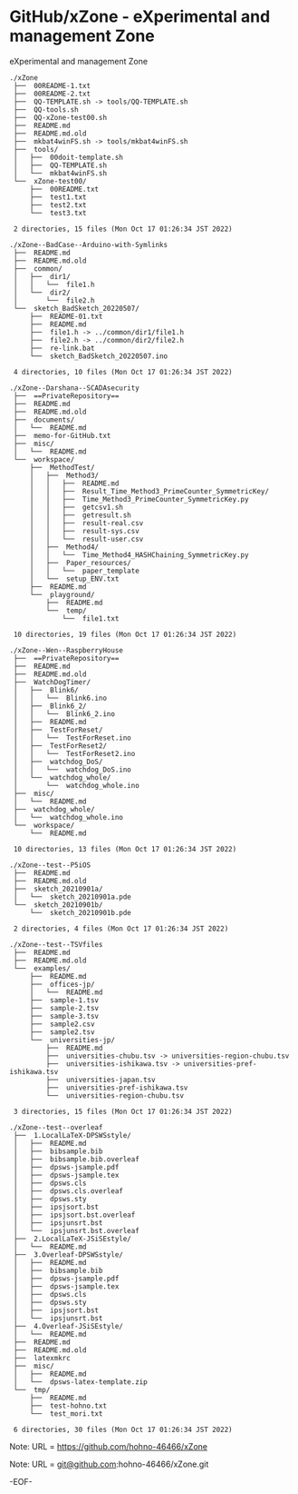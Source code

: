 # GitHub/xZone - eXperimental and management Zone

eXperimental and management Zone

    ./xZone
     ├──  00README-1.txt
     ├──  00README-2.txt
     ├──  QQ-TEMPLATE.sh -> tools/QQ-TEMPLATE.sh
     ├──  QQ-tools.sh
     ├──  QQ-xZone-test00.sh
     ├──  README.md
     ├──  README.md.old
     ├──  mkbat4winFS.sh -> tools/mkbat4winFS.sh
     ├──  tools/
     │   ├──  00doit-template.sh
     │   ├──  QQ-TEMPLATE.sh
     │   └──  mkbat4winFS.sh
     └──  xZone-test00/
         ├──  00README.txt
         ├──  test1.txt
         ├──  test2.txt
         └──  test3.txt
     
     2 directories, 15 files (Mon Oct 17 01:26:34 JST 2022)

    ./xZone--BadCase--Arduino-with-Symlinks
     ├──  README.md
     ├──  README.md.old
     ├──  common/
     │   ├──  dir1/
     │   │   └──  file1.h
     │   └──  dir2/
     │       └──  file2.h
     └──  sketch_BadSketch_20220507/
         ├──  README-01.txt
         ├──  README.md
         ├──  file1.h -> ../common/dir1/file1.h
         ├──  file2.h -> ../common/dir2/file2.h
         ├──  re-link.bat
         └──  sketch_BadSketch_20220507.ino
     
     4 directories, 10 files (Mon Oct 17 01:26:34 JST 2022)

    ./xZone--Darshana--SCADAsecurity
     ├──  ==PrivateRepository==
     ├──  README.md
     ├──  README.md.old
     ├──  documents/
     │   └──  README.md
     ├──  memo-for-GitHub.txt
     ├──  misc/
     │   └──  README.md
     └──  workspace/
         ├──  MethodTest/
         │   ├──  Method3/
         │   │   ├──  README.md
         │   │   ├──  Result_Time_Method3_PrimeCounter_SymmetricKey/
         │   │   ├──  Time_Method3_PrimeCounter_SymmetricKey.py
         │   │   ├──  getcsv1.sh
         │   │   ├──  getresult.sh
         │   │   ├──  result-real.csv
         │   │   ├──  result-sys.csv
         │   │   └──  result-user.csv
         │   ├──  Method4/
         │   │   └──  Time_Method4_HASHChaining_SymmetricKey.py
         │   ├──  Paper_resources/
         │   │   └──  paper_template
         │   └──  setup_ENV.txt
         ├──  README.md
         └──  playground/
             ├──  README.md
             └──  temp/
                 └──  file1.txt
     
     10 directories, 19 files (Mon Oct 17 01:26:34 JST 2022)

    ./xZone--Wen--RaspberryHouse
     ├──  ==PrivateRepository==
     ├──  README.md
     ├──  README.md.old
     ├──  WatchDogTimer/
     │   ├──  Blink6/
     │   │   └──  Blink6.ino
     │   ├──  Blink6_2/
     │   │   └──  Blink6_2.ino
     │   ├──  README.md
     │   ├──  TestForReset/
     │   │   └──  TestForReset.ino
     │   ├──  TestForReset2/
     │   │   └──  TestForReset2.ino
     │   ├──  watchdog_DoS/
     │   │   └──  watchdog_DoS.ino
     │   └──  watchdog_whole/
     │       └──  watchdog_whole.ino
     ├──  misc/
     │   └──  README.md
     ├──  watchdog_whole/
     │   └──  watchdog_whole.ino
     └──  workspace/
         └──  README.md
     
     10 directories, 13 files (Mon Oct 17 01:26:34 JST 2022)

    ./xZone--test--P5iOS
     ├──  README.md
     ├──  README.md.old
     ├──  sketch_20210901a/
     │   └──  sketch_20210901a.pde
     └──  sketch_20210901b/
         └──  sketch_20210901b.pde
     
     2 directories, 4 files (Mon Oct 17 01:26:34 JST 2022)

    ./xZone--test--TSVfiles
     ├──  README.md
     ├──  README.md.old
     └──  examples/
         ├──  README.md
         ├──  offices-jp/
         │   └──  README.md
         ├──  sample-1.tsv
         ├──  sample-2.tsv
         ├──  sample-3.tsv
         ├──  sample2.csv
         ├──  sample2.tsv
         └──  universities-jp/
             ├──  README.md
             ├──  universities-chubu.tsv -> universities-region-chubu.tsv
             ├──  universities-ishikawa.tsv -> universities-pref-ishikawa.tsv
             ├──  universities-japan.tsv
             ├──  universities-pref-ishikawa.tsv
             └──  universities-region-chubu.tsv
     
     3 directories, 15 files (Mon Oct 17 01:26:34 JST 2022)

    ./xZone--test--overleaf
     ├──  1.LocalLaTeX-DPSWSstyle/
     │   ├──  README.md
     │   ├──  bibsample.bib
     │   ├──  bibsample.bib.overleaf
     │   ├──  dpsws-jsample.pdf
     │   ├──  dpsws-jsample.tex
     │   ├──  dpsws.cls
     │   ├──  dpsws.cls.overleaf
     │   ├──  dpsws.sty
     │   ├──  ipsjsort.bst
     │   ├──  ipsjsort.bst.overleaf
     │   ├──  ipsjunsrt.bst
     │   └──  ipsjunsrt.bst.overleaf
     ├──  2.LocalLaTeX-JSiSEstyle/
     │   └──  README.md
     ├──  3.Overleaf-DPSWSstyle/
     │   ├──  README.md
     │   ├──  bibsample.bib
     │   ├──  dpsws-jsample.pdf
     │   ├──  dpsws-jsample.tex
     │   ├──  dpsws.cls
     │   ├──  dpsws.sty
     │   ├──  ipsjsort.bst
     │   └──  ipsjunsrt.bst
     ├──  4.Overleaf-JSiSEstyle/
     │   └──  README.md
     ├──  README.md
     ├──  README.md.old
     ├──  latexmkrc
     ├──  misc/
     │   ├──  README.md
     │   └──  dpsws-latex-template.zip
     └──  tmp/
         ├──  README.md
         ├──  test-hohno.txt
         └──  test_mori.txt
     
     6 directories, 30 files (Mon Oct 17 01:26:34 JST 2022)


Note: URL = https://github.com/hohno-46466/xZone

Note: URL = git@github.com:hohno-46466/xZone.git

-EOF-
